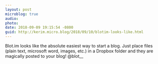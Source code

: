 ```yaml
---
layout: post
microblog: true
audio: 
photo: 
date: 2018-09-09 19:15:54 -0800
guid: http://kerim.micro.blog/2018/09/10/blotim-looks-like.html
---
```

Blot.im looks like the absolute easiest way to start a blog. Just place files (plain text, microsoft word, images, etc.) in a Dropbox folder and they are magically posted to your blog! @blot__
